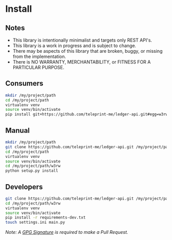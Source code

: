 # Install

## Notes

- This library is intentionally minimalist and targets only REST API's.
- This library is a work in progress and is subject to change. 
- There may be aspects of this library that are broken, buggy, or missing from the implementation.
- There is NO WARRANTY, MERCHANTABILITY, or FITNESS FOR A PARTICULAR PURPOSE.


## Consumers

```sh
mkdir /my/project/path 
cd /my/project/path
virtualenv venv 
source venv/bin/activate
pip install git+https://github.com/teleprint-me/ledger-api.git#egg=w3rw
```

## Manual

```sh
mkdir /my/project/path
git clone https://github.com/teleprint-me/ledger-api.git /my/project/path/w3rw
cd /my/project/path
virtualenv venv 
source venv/bin/activate
cd /my/project/path/w3rw
python setup.py install
```

## Developers

```sh
git clone https://github.com/teleprint-me/ledger-api.git /my/project/path/w3rw
cd /my/project/path/w3rw
virtualenv venv 
source venv/bin/activate
pip install -r requirements-dev.txt
touch settings.ini main.py
```

_Note: A [GPG Signature](https://docs.github.com/en/authentication/managing-commit-signature-verification) is required to make a Pull Request._
